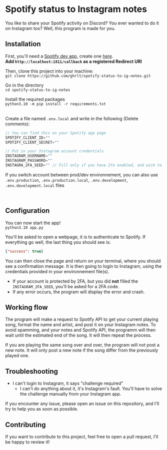 # Spotify status to Instagram notes

You like to share your Spotify activity on Discord? You ever wanted to do it on Instagram too? Well, this program is made for you.


## Installation
First, you'll need a [Spotify dev app](https://developer.spotify.com/documentation/web-api/concepts/apps), create one [here](https://developer.spotify.com/dashboard/create).
<br>**Add `http://localhost:1811/callback` as a registered Redirect URI** 

Then, clone this project into your machine:<br>
`git clone https://github.com/ghrlt/spotify-status-to-ig-notes.git`

Go in the directory<br>
`cd spotify-status-to-ig-notes`

Install the required packages<br>
`python3.10 -m pip install -r requirements.txt`
<br><br>

Create a file named `.env.local` and write in the following (Delete comments):
```js
// You can find this on your Spotify app page
SPOTIFY_CLIENT_ID=""
SPOTIFY_CLIENT_SECRET=""

// Put in your Instagram account credentials
INSTAGRAM_USERNAME=""
INSTAGRAM_PASSWORD=""
INSTAGRA_2FA_SEED="" // Fill only if you have 2fa enabled, and wish to auto-gen the 2fa code
```
If you switch account between prod/dev environnement, you can also use `.env.production`, `.env.production.local`, `.env.development`, `.env.development.local` files

<br>

## Configuration
You can now start the app!<br>
`python3.10 app.py`

You'll be asked to open a webpage, it is to authenticate to Spotify. If everything go well, the last thing you should see is:
```json
{"success": true}
```
You can then close the page and return on your terminal, where you should see a confirmation message. It is then going to login to Instagram, using the credentials provided in your environnement file(s).

- If your account is protected by 2FA, but you did **not** filled the `INSTAGRAM_2FA_SEED`, you'll be asked for a 2FA code.
- If any error occurs, the program will display the error and crash.

## Working flow
The program will make a request to Spotify API to get your current playing song, format the name and artist, and post it on your Instagram notes.
To avoid spamming, and your notes and Spotify API, the programm will then wait until the estimated end of the song. It will then repeat the process.

If you are playing the same song over and over, the program will not post a new note. It will only post a new note if the song differ from the previously played one.

## Troubleshooting
- I can't login to Instagram, it says "challenge required"
    - I can't do anything about it, it's Instagram's fault. You'll have to solve the challenge manually from your Instagram app.




If you encounter any issue, please open an issue on this repository, and I'll try to help you as soon as possible.

## Contributing
If you want to contribute to this project, feel free to open a pull request, I'll be happy to review it!
